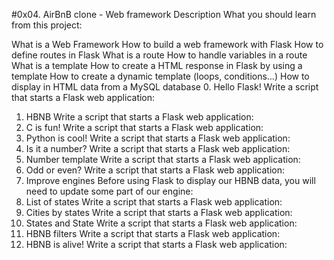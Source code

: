 #0x04. AirBnB clone - Web framework
Description
What you should learn from this project:

What is a Web Framework
How to build a web framework with Flask
How to define routes in Flask
What is a route
How to handle variables in a route
What is a template
How to create a HTML response in Flask by using a template
How to create a dynamic template (loops, conditions…)
How to display in HTML data from a MySQL database
0. Hello Flask!
Write a script that starts a Flask web application:
1. HBNB
Write a script that starts a Flask web application:
2. C is fun!
Write a script that starts a Flask web application:
3. Python is cool!
Write a script that starts a Flask web application:
4. Is it a number?
Write a script that starts a Flask web application:
5. Number template
Write a script that starts a Flask web application:
6. Odd or even?
Write a script that starts a Flask web application:
7. Improve engines
Before using Flask to display our HBNB data, you will need to update some part of our engine:
8. List of states
Write a script that starts a Flask web application:
9. Cities by states
Write a script that starts a Flask web application:
10. States and State
Write a script that starts a Flask web application:
11. HBNB filters
Write a script that starts a Flask web application:
12. HBNB is alive!
Write a script that starts a Flask web application:
